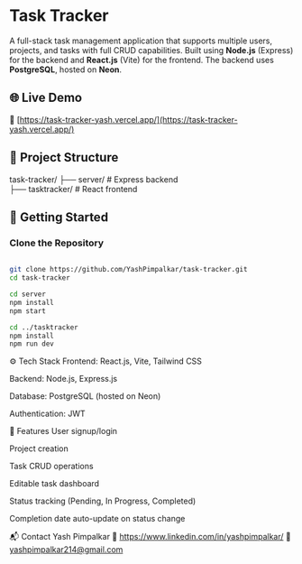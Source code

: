 # Task Tracker
A full-stack task management application that supports multiple users, projects, and tasks with full CRUD capabilities. Built using **Node.js** (Express) for the backend and **React.js** (Vite) for the frontend. The backend uses **PostgreSQL**, hosted on **Neon**.

## 🌐 Live Demo

🔗 [https://task-tracker-yash.vercel.app/](https://task-tracker-yash.vercel.app/)

## 📁 Project Structure

task-tracker/
├── server/ # Express backend  
├── tasktracker/ # React frontend

## 🚀 Getting Started

### Clone the Repository

```bash

git clone https://github.com/YashPimpalkar/task-tracker.git
cd task-tracker

cd server
npm install
npm start

cd ../tasktracker
npm install
npm run dev

```


⚙️ Tech Stack
Frontend: React.js, Vite, Tailwind CSS

Backend: Node.js, Express.js

Database: PostgreSQL (hosted on Neon)

Authentication: JWT

🧠 Features
User signup/login

Project creation

Task CRUD operations

Editable task dashboard

Status tracking (Pending, In Progress, Completed)

Completion date auto-update on status change

📬 Contact
Yash Pimpalkar
🔗 https://www.linkedin.com/in/yashpimpalkar/
📧 yashpimpalkar214@gmail.com
